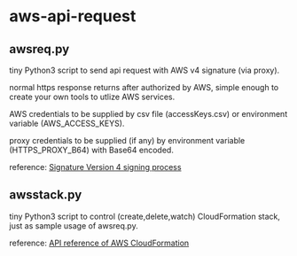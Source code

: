 # aws-api-request

## awsreq.py
tiny Python3 script to send api request with AWS v4 signature (via proxy).

normal https response returns after authorized by AWS,
simple enough to create your own tools to utlize AWS services.

AWS credentials to be supplied by csv file (accessKeys.csv) or environment variable (AWS_ACCESS_KEYS).

proxy credentials to be supplied (if any) by environment variable (HTTPS_PROXY_B64) with Base64 encoded.

reference:
  [Signature Version 4 signing process](https://docs.aws.amazon.com/general/latest/gr/signature-version-4.html)

## awsstack.py
tiny Python3 script to control (create,delete,watch) CloudFormation stack,
just as sample usage of awsreq.py.

reference:
  [API reference of AWS CloudFormation](https://docs.aws.amazon.com/AWSCloudFormation/latest/APIReference/Welcome.html)
